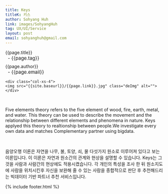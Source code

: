 ```yaml
---
title: Keys
titleK: 키스
author: Sohyang Huh
link: images/SohyangHuh
tag: UX/UI/Service
layout: post
email: sohyanghuh@gmail.com
---	
```


<div class="container">

<div class="deDep">
{{page.title}}<br>
<p style="font-size:15px; margin:0px; padding:0px 0px 0px 8px; margin:0px 0px 8px 0px;">- {{page.tag}}</p>
{{page.author}}<br>
<p style="font-size:15px; margin:0px; padding:0px 0px 0px 8px;">- {{page.email}}</p>
</div>


<div class="row" class="imgcolor">
	
	<div class="col-xs-4">
	<img src="{{site.baseurl}}/{{page.link}}.jpg" class="deImg" alt=""></div>
	
</div>
<br>

<div class="det lato">



Five elements theory refers to the five element of wood, fire, earth, metal, and water. This theory can be used to describe the movement and the relationship 
between different elements and phenomena in nature. Keys applyed this theory
to realtionship between people.We investigate every own data and matches
Complementary partner using bigdata.



</div>

<br>

<div class="noto">

음양오행 이론은 자연을 나무, 불, 토양, 쇠, 물 다섯가지 원소로 이루어져 있다고 보는 이론입니다. 이 이론은 자연과 원소간의 관계와 현상을 설명할 수 있습니다. Keys는 그것을 사람과 사람간의 현상에도 적용시켰습니다. 각 개인의 특성을 조사 한 뒤 원소지도에 사람을 위치시킨후 자신을 보완해 줄 수 있는 사람을 종합적으로 판단 후 추천해드리는 빅데이터 기반 파트너 추천 서비스입니다.


</div>


	

</div> 

{% include footer.html %}